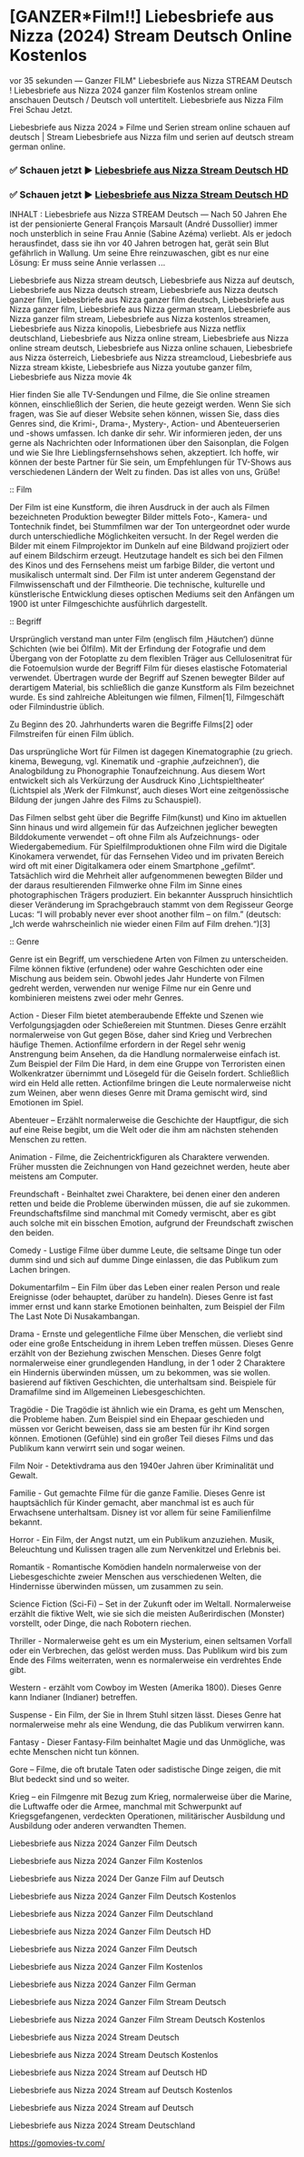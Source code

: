 # [GANZER*Film!!] Liebesbriefe aus Nizza (2024) Stream Deutsch Online Kostenlos

vor 35 sekunden — Ganzer FILM" Liebesbriefe aus Nizza STREAM Deutsch ! Liebesbriefe aus Nizza 2024 ganzer film Kostenlos stream online anschauen Deutsch / Deutsch voll untertitelt. Liebesbriefe aus Nizza Film Frei Schau Jetzt.

Liebesbriefe aus Nizza 2024 » Filme und Serien stream online schauen auf deutsch | Stream Liebesbriefe aus Nizza film und serien auf deutsch stream german online.

### ✅ Schauen jetzt ▶️ [Liebesbriefe aus Nizza Stream Deutsch HD](https://gomovies-tv.com/de/movie/1192195/liebesbriefe-aus-nizza.html)

### ✅ Schauen jetzt ▶️ [Liebesbriefe aus Nizza Stream Deutsch HD](https://gomovies-tv.com/de/movie/1192195/liebesbriefe-aus-nizza.html)

INHALT : Liebesbriefe aus Nizza STREAM Deutsch — Nach 50 Jahren Ehe ist der pensionierte General François Marsault (André Dussollier) immer noch unsterblich in seine Frau Annie (Sabine Azéma) verliebt. Als er jedoch herausfindet, dass sie ihn vor 40 Jahren betrogen hat, gerät sein Blut gefährlich in Wallung. Um seine Ehre reinzuwaschen, gibt es nur eine Lösung: Er muss seine Annie verlassen ...

Liebesbriefe aus Nizza stream deutsch, Liebesbriefe aus Nizza auf deutsch, Liebesbriefe aus Nizza deutsch stream, Liebesbriefe aus Nizza deutsch ganzer film, Liebesbriefe aus Nizza ganzer film deutsch, Liebesbriefe aus Nizza ganzer film, Liebesbriefe aus Nizza german stream, Liebesbriefe aus Nizza ganzer film stream, Liebesbriefe aus Nizza kostenlos streamen, Liebesbriefe aus Nizza kinopolis, Liebesbriefe aus Nizza netflix deutschland, Liebesbriefe aus Nizza online stream, Liebesbriefe aus Nizza online stream deutsch, Liebesbriefe aus Nizza online schauen, Liebesbriefe aus Nizza österreich, Liebesbriefe aus Nizza streamcloud, Liebesbriefe aus Nizza stream kkiste, Liebesbriefe aus Nizza youtube ganzer film, Liebesbriefe aus Nizza movie 4k

Hier finden Sie alle TV-Sendungen und Filme, die Sie online streamen können, einschließlich der Serien, die heute gezeigt werden. Wenn Sie sich fragen, was Sie auf dieser Website sehen können, wissen Sie, dass dies Genres sind, die Krimi-, Drama-, Mystery-, Action- und Abenteuerserien und -shows umfassen. Ich danke dir sehr. Wir informieren jeden, der uns gerne als Nachrichten oder Informationen über den Saisonplan, die Folgen und wie Sie Ihre Lieblingsfernsehshows sehen, akzeptiert. Ich hoffe, wir können der beste Partner für Sie sein, um Empfehlungen für TV-Shows aus verschiedenen Ländern der Welt zu finden. Das ist alles von uns, Grüße!

:: Film

Der Film ist eine Kunstform, die ihren Ausdruck in der auch als Filmen bezeichneten Produktion bewegter Bilder mittels Foto-, Kamera- und Tontechnik findet, bei Stummfilmen war der Ton untergeordnet oder wurde durch unterschiedliche Möglichkeiten versucht. In der Regel werden die Bilder mit einem Filmprojektor im Dunkeln auf eine Bildwand projiziert oder auf einem Bildschirm erzeugt. Heutzutage handelt es sich bei den Filmen des Kinos und des Fernsehens meist um farbige Bilder, die vertont und musikalisch untermalt sind. Der Film ist unter anderem Gegenstand der Filmwissenschaft und der Filmtheorie. Die technische, kulturelle und künstlerische Entwicklung dieses optischen Mediums seit den Anfängen um 1900 ist unter Filmgeschichte ausführlich dargestellt.

:: Begriff

Ursprünglich verstand man unter Film (englisch film ‚Häutchen‘) dünne Schichten (wie bei Ölfilm). Mit der Erfindung der Fotografie und dem Übergang von der Fotoplatte zu dem flexiblen Träger aus Cellulosenitrat für die Fotoemulsion wurde der Begriff Film für dieses elastische Fotomaterial verwendet. Übertragen wurde der Begriff auf Szenen bewegter Bilder auf derartigem Material, bis schließlich die ganze Kunstform als Film bezeichnet wurde. Es sind zahlreiche Ableitungen wie filmen, Filmen[1], Filmgeschäft oder Filmindustrie üblich.

Zu Beginn des 20. Jahrhunderts waren die Begriffe Films[2] oder Filmstreifen für einen Film üblich.

Das ursprüngliche Wort für Filmen ist dagegen Kinematographie (zu griech. kinema, Bewegung, vgl. Kinematik und -graphie ‚aufzeichnen‘), die Analogbildung zu Phonographie Tonaufzeichnung. Aus diesem Wort entwickelt sich als Verkürzung der Ausdruck Kino ‚Lichtspieltheater‘ (Lichtspiel als ‚Werk der Filmkunst‘, auch dieses Wort eine zeitgenössische Bildung der jungen Jahre des Films zu Schauspiel).

Das Filmen selbst geht über die Begriffe Film(kunst) und Kino im aktuellen Sinn hinaus und wird allgemein für das Aufzeichnen jeglicher bewegten Bilddokumente verwendet – oft ohne Film als Aufzeichnungs- oder Wiedergabemedium. Für Spielfilmproduktionen ohne Film wird die Digitale Kinokamera verwendet, für das Fernsehen Video und im privaten Bereich wird oft mit einer Digitalkamera oder einem Smartphone „gefilmt“. Tatsächlich wird die Mehrheit aller aufgenommenen bewegten Bilder und der daraus resultierenden Filmwerke ohne Film im Sinne eines photographischen Trägers produziert. Ein bekannter Ausspruch hinsichtlich dieser Veränderung im Sprachgebrauch stammt von dem Regisseur George Lucas: “I will probably never ever shoot another film – on film.” (deutsch: „Ich werde wahrscheinlich nie wieder einen Film auf Film drehen.“)[3]

:: Genre

Genre ist ein Begriff, um verschiedene Arten von Filmen zu unterscheiden. Filme können fiktive (erfundene) oder wahre Geschichten oder eine Mischung aus beidem sein. Obwohl jedes Jahr Hunderte von Filmen gedreht werden, verwenden nur wenige Filme nur ein Genre und kombinieren meistens zwei oder mehr Genres.

Action - Dieser Film bietet atemberaubende Effekte und Szenen wie Verfolgungsjagden oder Schießereien mit Stuntmen. Dieses Genre erzählt normalerweise von Gut gegen Böse, daher sind Krieg und Verbrechen häufige Themen. Actionfilme erfordern in der Regel sehr wenig Anstrengung beim Ansehen, da die Handlung normalerweise einfach ist. Zum Beispiel der Film Die Hard, in dem eine Gruppe von Terroristen einen Wolkenkratzer übernimmt und Lösegeld für die Geiseln fordert. Schließlich wird ein Held alle retten. Actionfilme bringen die Leute normalerweise nicht zum Weinen, aber wenn dieses Genre mit Drama gemischt wird, sind Emotionen im Spiel.

Abenteuer – Erzählt normalerweise die Geschichte der Hauptfigur, die sich auf eine Reise begibt, um die Welt oder die ihm am nächsten stehenden Menschen zu retten.

Animation - Filme, die Zeichentrickfiguren als Charaktere verwenden. Früher mussten die Zeichnungen von Hand gezeichnet werden, heute aber meistens am Computer.

Freundschaft - Beinhaltet zwei Charaktere, bei denen einer den anderen retten und beide die Probleme überwinden müssen, die auf sie zukommen. Freundschaftsfilme sind manchmal mit Comedy vermischt, aber es gibt auch solche mit ein bisschen Emotion, aufgrund der Freundschaft zwischen den beiden.

Comedy - Lustige Filme über dumme Leute, die seltsame Dinge tun oder dumm sind und sich auf dumme Dinge einlassen, die das Publikum zum Lachen bringen.

Dokumentarfilm – Ein Film über das Leben einer realen Person und reale Ereignisse (oder behauptet, darüber zu handeln). Dieses Genre ist fast immer ernst und kann starke Emotionen beinhalten, zum Beispiel der Film The Last Note Di Nusakambangan.

Drama - Ernste und gelegentliche Filme über Menschen, die verliebt sind oder eine große Entscheidung in ihrem Leben treffen müssen. Dieses Genre erzählt von der Beziehung zwischen Menschen. Dieses Genre folgt normalerweise einer grundlegenden Handlung, in der 1 oder 2 Charaktere ein Hindernis überwinden müssen, um zu bekommen, was sie wollen. basierend auf fiktiven Geschichten, die unterhaltsam sind. Beispiele für Dramafilme sind im Allgemeinen Liebesgeschichten.

Tragödie - Die Tragödie ist ähnlich wie ein Drama, es geht um Menschen, die Probleme haben. Zum Beispiel sind ein Ehepaar geschieden und müssen vor Gericht beweisen, dass sie am besten für ihr Kind sorgen können. Emotionen (Gefühle) sind ein großer Teil dieses Films und das Publikum kann verwirrt sein und sogar weinen.

Film Noir - Detektivdrama aus den 1940er Jahren über Kriminalität und Gewalt.

Familie - Gut gemachte Filme für die ganze Familie. Dieses Genre ist hauptsächlich für Kinder gemacht, aber manchmal ist es auch für Erwachsene unterhaltsam. Disney ist vor allem für seine Familienfilme bekannt.

Horror - Ein Film, der Angst nutzt, um ein Publikum anzuziehen. Musik, Beleuchtung und Kulissen tragen alle zum Nervenkitzel und Erlebnis bei.

Romantik - Romantische Komödien handeln normalerweise von der Liebesgeschichte zweier Menschen aus verschiedenen Welten, die Hindernisse überwinden müssen, um zusammen zu sein.

Science Fiction (Sci-Fi) – Set in der Zukunft oder im Weltall. Normalerweise erzählt die fiktive Welt, wie sie sich die meisten Außerirdischen (Monster) vorstellt, oder Dinge, die nach Robotern riechen.

Thriller - Normalerweise geht es um ein Mysterium, einen seltsamen Vorfall oder ein Verbrechen, das gelöst werden muss. Das Publikum wird bis zum Ende des Films weiterraten, wenn es normalerweise ein verdrehtes Ende gibt.

Western - erzählt vom Cowboy im Westen (Amerika 1800). Dieses Genre kann Indianer (Indianer) betreffen.

Suspense - Ein Film, der Sie in Ihrem Stuhl sitzen lässt. Dieses Genre hat normalerweise mehr als eine Wendung, die das Publikum verwirren kann.

Fantasy - Dieser Fantasy-Film beinhaltet Magie und das Unmögliche, was echte Menschen nicht tun können.

Gore – Filme, die oft brutale Taten oder sadistische Dinge zeigen, die mit Blut bedeckt sind und so weiter.

Krieg – ein Filmgenre mit Bezug zum Krieg, normalerweise über die Marine, die Luftwaffe oder die Armee, manchmal mit Schwerpunkt auf Kriegsgefangenen, verdeckten Operationen, militärischer Ausbildung und Ausbildung oder anderen verwandten Themen.

Liebesbriefe aus Nizza 2024 Ganzer Film Deutsch

Liebesbriefe aus Nizza 2024 Ganzer Film Kostenlos

Liebesbriefe aus Nizza 2024 Der Ganze Film auf Deutsch

Liebesbriefe aus Nizza 2024 Ganzer Film Deutsch Kostenlos

Liebesbriefe aus Nizza 2024 Ganzer Film Deutschland

Liebesbriefe aus Nizza 2024 Ganzer Film Deutsch HD

Liebesbriefe aus Nizza 2024 Ganzer Film Deutsch

Liebesbriefe aus Nizza 2024 Ganzer Film Kostenlos

Liebesbriefe aus Nizza 2024 Ganzer Film German

Liebesbriefe aus Nizza 2024 Ganzer Film Stream Deutsch

Liebesbriefe aus Nizza 2024 Ganzer Film Stream Deutsch Kostenlos

Liebesbriefe aus Nizza 2024 Stream Deutsch

Liebesbriefe aus Nizza 2024 Stream Deutsch Kostenlos

Liebesbriefe aus Nizza 2024 Stream auf Deutsch HD

Liebesbriefe aus Nizza 2024 Stream auf Deutsch Kostenlos

Liebesbriefe aus Nizza 2024 Stream auf Deutsch

Liebesbriefe aus Nizza 2024 Stream Deutschland

https://gomovies-tv.com/
